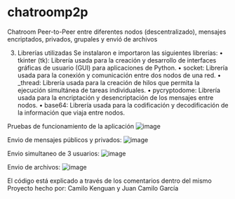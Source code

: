 # chatroomp2p

Chatroom Peer-to-Peer entre diferentes nodos (descentralizado), mensajes encriptados, privados, grupales y envió de archivos

3.	Librerías utilizadas
Se instalaron e importaron las siguientes librerías:
•	tkinter (tk): Librería usada para la creación y desarrollo de interfaces gráficas de usuario (GUI) para aplicaciones de Python.
•	socket: Librería usada para la conexión y comunicación entre dos nodos de una red.
•	_thread: Librería usada para la creación de hilos que permita la ejecución simultánea de tareas individuales. 
•	pycryptodome: Librería usada para la encriptación y desencriptación de los mensajes entre nodos.
•	base64: Librería usada para la codificación y decodificación de la información que viaja entre nodos.


Pruebas de funcionamiento de la aplicación
![image](https://user-images.githubusercontent.com/49210338/229331342-01c56678-f5fd-41a4-9215-6fdb6b0f2f54.png)


Envio de mensajes públicos y privados:
![image](https://user-images.githubusercontent.com/49210338/229331359-6a6f7cb1-da44-4a81-97c9-cb49a00c12c0.png)


Envio simultaneo de 3 usuarios:
![image](https://user-images.githubusercontent.com/49210338/229331364-0957b1df-abcb-42cd-9d42-9d41bdb1af35.png)

Envio de archivos:
![image](https://user-images.githubusercontent.com/49210338/229331380-0c2e51a7-3b18-4fb5-9efe-3855a3309328.png)


El código está explicado a través de los comentarios dentro del mismo
Proyecto hecho por: Camilo Kenguan y Juan Camilo García

